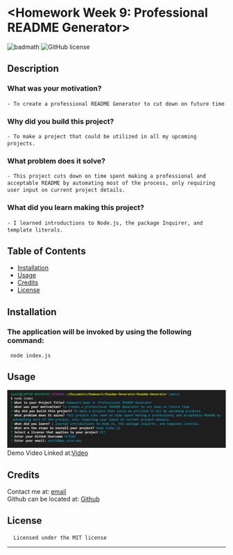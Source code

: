 # <Homework Week 9: Professional README Generator>  
![badmath](https://img.shields.io/github/languages/top/nielsenjared/badmath)
![GitHub license](https://img.shields.io/badge/license-MIT-yellowgreen.svg)  

  ## Description  
  ### What was your motivation?  
    - To create a professional README Generator to cut down on future time  
  ### Why did you build this project?  
    - To make a project that could be utilized in all my upcoming projects.  
  ### What problem does it solve?  
    - This project cuts down on time spent making a professional and acceptable README by automating most of the process, only requiring user input on current project details.  
  ### What did you learn making this project?  
    - I learned introductions to Node.js, the package Inquirer, and template literals.  
   
  ## Table of Contents 
  - [Installation](#installation)  
  - [Usage](#usage)  
  - [Credits](#credits)  
  - [License](#license)  

  ## Installation  
  ### The application will be invoked by using the following command:  
     node index.js  

## Usage  
![screenshot](assets/images/screenshot.PNG)
Demo Video Linked at:[Video](https://drive.google.com/file/d/1NawKPxK5rVynIfZTPToBiHLrBSHPdgqA/view "Demo Video")  
      
  ## Credits  
  Contact me at: [email](poo328@my.utsa.edu "email")  
  Github can be located at: [Github](https://github.com/MrG105 "Github")  
    
  ## License
      Licensed under the MIT license  
  ---